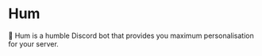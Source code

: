 # Hum
:ocean: Hum is a humble Discord bot that provides you maximum personalisation for your server.
